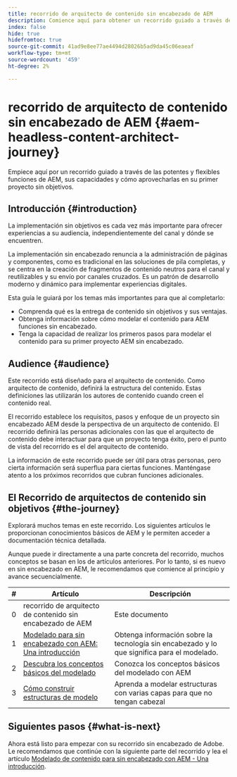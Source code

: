 ```yaml
---
title: recorrido de arquitecto de contenido sin encabezado de AEM
description: Comience aquí para obtener un recorrido guiado a través de las potentes y flexibles funciones de AEM, sus capacidades y cómo modelar su contenido en su primer proyecto sin objetivos.
index: false
hide: true
hidefromtoc: true
source-git-commit: 41ad9e8ee77ae4494d28026b5ad9da45c06eaeaf
workflow-type: tm+mt
source-wordcount: '459'
ht-degree: 2%

---
```



# recorrido de arquitecto de contenido sin encabezado de AEM {#aem-headless-content-architect-journey}

Empiece aquí por un recorrido guiado a través de las potentes y flexibles funciones de AEM, sus capacidades y cómo aprovecharlas en su primer proyecto sin objetivos.

## Introducción {#introduction}

La implementación sin objetivos es cada vez más importante para ofrecer experiencias a su audiencia, independientemente del canal y dónde se encuentren.

La implementación sin encabezado renuncia a la administración de páginas y componentes, como es tradicional en las soluciones de pila completas, y se centra en la creación de fragmentos de contenido neutros para el canal y reutilizables y su envío por canales cruzados. Es un patrón de desarrollo moderno y dinámico para implementar experiencias digitales.

Esta guía le guiará por los temas más importantes para que al completarlo:

* Comprenda qué es la entrega de contenido sin objetivos y sus ventajas.
* Obtenga información sobre cómo modelar el contenido para AEM funciones sin encabezado.
* Tenga la capacidad de realizar los primeros pasos para modelar el contenido para su primer proyecto AEM sin encabezado.

## Audience {#audience}

Este recorrido está diseñado para el arquitecto de contenido. Como arquitecto de contenido, definirá la estructura del contenido. Estas definiciones las utilizarán los autores de contenido cuando creen el contenido real.

El recorrido establece los requisitos, pasos y enfoque de un proyecto sin encabezado AEM desde la perspectiva de un arquitecto de contenido. El recorrido definirá las personas adicionales con las que el arquitecto de contenido debe interactuar para que un proyecto tenga éxito, pero el punto de vista del recorrido es el del arquitecto de contenido.

La información de este recorrido puede ser útil para otras personas, pero cierta información será superflua para ciertas funciones. Manténgase atento a los próximos recorridos que cubran funciones adicionales.

## El Recorrido de arquitectos de contenido sin objetivos {#the-journey}

Explorará muchos temas en este recorrido. Los siguientes artículos le proporcionan conocimientos básicos de AEM y le permiten acceder a documentación técnica detallada.

Aunque puede ir directamente a una parte concreta del recorrido, muchos conceptos se basan en los de artículos anteriores. Por lo tanto, si es nuevo en sin encabezado en AEM, le recomendamos que comience al principio y avance secuencialmente.

| # | Artículo | Descripción |
|---|---|---|
| 0 | recorrido de arquitecto de contenido sin encabezado de AEM | Este documento |
| 1 | [Modelado para sin encabezado con AEM: Una introducción](introduction.md) | Obtenga información sobre la tecnología sin encabezado y lo que significa para el modelado. |
| 2 | [Descubra los conceptos básicos del modelado](basics.md) | Conozca los conceptos básicos del modelado con AEM |
| 3 | [Cómo construir estructuras de modelo](model-structure.md) | Aprenda a modelar estructuras con varias capas para que no tengan cabezal |

## Siguientes pasos {#what-is-next}

Ahora está listo para empezar con su recorrido sin encabezado de Adobe. Le recomendamos que continúe con la siguiente parte del recorrido y lea el artículo [Modelado de contenido para sin encabezado con AEM - Una introducción](introduction.md).
